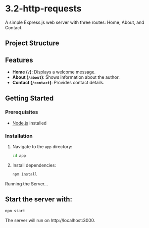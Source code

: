 # 3.2-http-requests

A simple Express.js web server with three routes: Home, About, and Contact.

## Project Structure

## Features

- **Home (`/`)**: Displays a welcome message.
- **About (`/about`)**: Shows information about the author.
- **Contact (`/contact`)**: Provides contact details.

## Getting Started

### Prerequisites

- [Node.js](https://nodejs.org/) installed

### Installation

1. Navigate to the `app` directory:
   ```sh
   cd app
   ```
2. Install dependencies:
   ```sh
   npm install
   ```
Running the Server...

## Start the server with:
   ```sh
   npm start
   ```
   The server will run on http://localhost:3000.